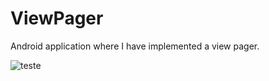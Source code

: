 # ViewPager
Android application where I have implemented a view pager.

![teste](https://media.giphy.com/media/xVTfxLKjUcYkq9vWHE/giphy.gif)
